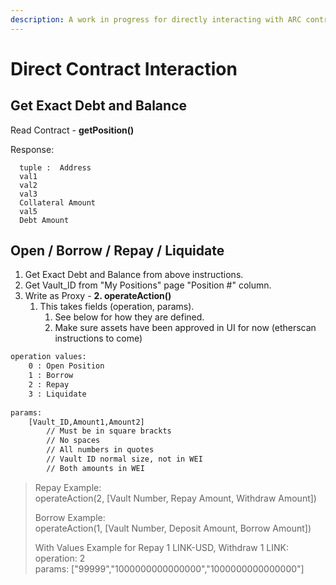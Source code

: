 ```yaml
---
description: A work in progress for directly interacting with ARC contracts via Etherscan
---
```


# Direct Contract Interaction

## Get Exact Debt and Balance

Read Contract - **getPosition\(\)**   
  
Response:

```
  tuple :  Address
  val1
  val2
  val3
  Collateral Amount
  val5
  Debt Amount
```

## Open / Borrow / Repay / Liquidate 

1. Get Exact Debt and Balance from above instructions.
2. Get Vault\_ID from "My Positions" page "Position \#" column.   
3. Write as Proxy - **2. operateAction\(\)**
   1. This takes fields \(operation, params\). 
      1. See below for how they are defined.
      2. Make sure assets have been approved in UI for now  \(etherscan instructions to come\)

```bash
operation values:
    0 : Open Position
    1 : Borrow
    2 : Repay
    3 : Liquidate
    
params:
    [Vault_ID,Amount1,Amount2]
        // Must be in square brackts
        // No spaces
        // All numbers in quotes
        // Vault ID normal size, not in WEI
        // Both amounts in WEI
```



> Repay Example:   
>     operateAction\(2, \[Vault Number, Repay Amount, Withdraw Amount\]\)
>
> Borrow Example:   
>     operateAction\(1, \[Vault Number, Deposit Amount, Borrow Amount\]\)
>
> With Values Example for Repay 1 LINK-USD, Withdraw 1 LINK:  
>     operation: 2  
>     params: \["99999","1000000000000000","1000000000000000"\]







